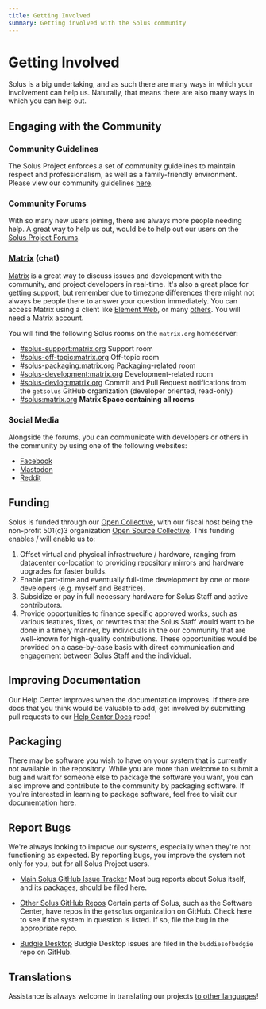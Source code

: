 ```yaml
---
title: Getting Involved
summary: Getting involved with the Solus community
---
```


# Getting Involved

Solus is a big undertaking, and as such there are many ways in which your involvement can help us. Naturally, that means there are also many ways in which you can help out.

## Engaging with the Community

### Community Guidelines

The Solus Project enforces a set of community guidelines to maintain respect and professionalism, as well as a family-friendly environment. Please view our community guidelines [here](/docs/user/contributing/community-guidelines).

### Community Forums

With so many new users joining, there are always more people needing help. A great way to help us out, would be to help out our users on the [Solus Project Forums](https://discuss.getsol.us).

### [Matrix](/docs/user/contributing/getting-involved#matrix-chat) (chat)

[Matrix](<https:/.wikipedia.org/wiki/Matrix_(protocol)>) is a great way to discuss issues and development with the community, and project developers in real-time. It's also a great place for getting support, but remember due
to timezone differences there might not always be people there to answer your question immediately. You can access Matrix using a client like [Element Web](https://app.element.io/), or many [others](https://matrix.org/ecosystem/clients/). You will need a Matrix account.

You will find the following Solus rooms on the `matrix.org` homeserver:

- [#solus-support:matrix.org](https://matrix.to/#/#solus-support:matrix.org) Support room
- [#solus-off-topic:matrix.org](https://matrix.to/#/#solus-off-topic:matrix.org) Off-topic room
- [#solus-packaging:matrix.org](https://matrix.to/#/#solus-packaging:matrix.org) Packaging-related room
- [#solus-development:matrix.org](https://matrix.to/#/#solus-development:matrix.org) Development-related room
- [#solus-devlog:matrix.org](https://matrix.to/#/#solus-devlog:matrix.org) Commit and Pull Request notifications from the `getsolus` GitHub organization (developer oriented, read-only)
- [#solus:matrix.org](https://matrix.to/#/#solus:matrix.org) **Matrix Space containing all rooms**

### Social Media

Alongside the forums, you can communicate with developers or others in the community by using one of the following websites:

- [Facebook](https://www.facebook.com/get.solus)
- [Mastodon](https://fosstodon.org/@Solus)
- [Reddit](https://www.reddit.com/r/SolusProject/)

## Funding

Solus is funded through our [Open Collective](https://opencollective.com/getsolus), with our fiscal host being the non-profit 501(c)3 organization [Open Source Collective](https://www.oscollective.org/). This funding enables / will enable us to:

1. Offset virtual and physical infrastructure / hardware, ranging from datacenter co-location to providing repository mirrors and hardware upgrades for faster builds.
2. Enable part-time and eventually full-time development by one or more developers (e.g. myself and Beatrice).
3. Subsidize or pay in full necessary hardware for Solus Staff and active contributors.
4. Provide opportunities to finance specific approved works, such as various features, fixes, or rewrites that the Solus Staff would want to be done in a timely manner, by individuals in the our community that are well-known for high-quality contributions. These opportunities would be provided on a case-by-case basis with direct communication and engagement between Solus Staff and the individual.

## Improving Documentation

Our Help Center improves when the documentation improves. If there are docs that you think would be valuable to add, get involved by submitting pull requests to our [Help Center Docs](https://github.com/getsolus/help-center-docs) repo!

## Packaging

There may be software you wish to have on your system that is currently not available in the repository. While you are more than welcome to submit a bug and wait for someone else to package the software you want, you can also improve
and contribute to the community by packaging software. If you're interested in learning to package software, feel free to visit our documentation [here](/docs/packaging/).

## Report Bugs

We're always looking to improve our systems, especially when they're not functioning as expected. By reporting bugs, you improve the system not only for you, but for all Solus Project users.

- [Main Solus GitHub Issue Tracker](https://issues.getsol.us)
  Most bug reports about Solus itself, and its packages, should be filed here.

- [Other Solus GitHub Repos](https://github.com/getsolus)
  Certain parts of Solus, such as the Software Center, have repos in the `getsolus` organization on GitHub. Check here to see if the system in question is listed. If so, file the bug in the appropriate repo.

- [Budgie Desktop](https://github.com/buddiesofbudgie/budgie-desktop/issues)
  Budgie Desktop issues are filed in the `buddiesofbudgie` repo on GitHub.

## Translations

Assistance is always welcome in translating our projects [to other languages](https://translate.getsol.us)!
